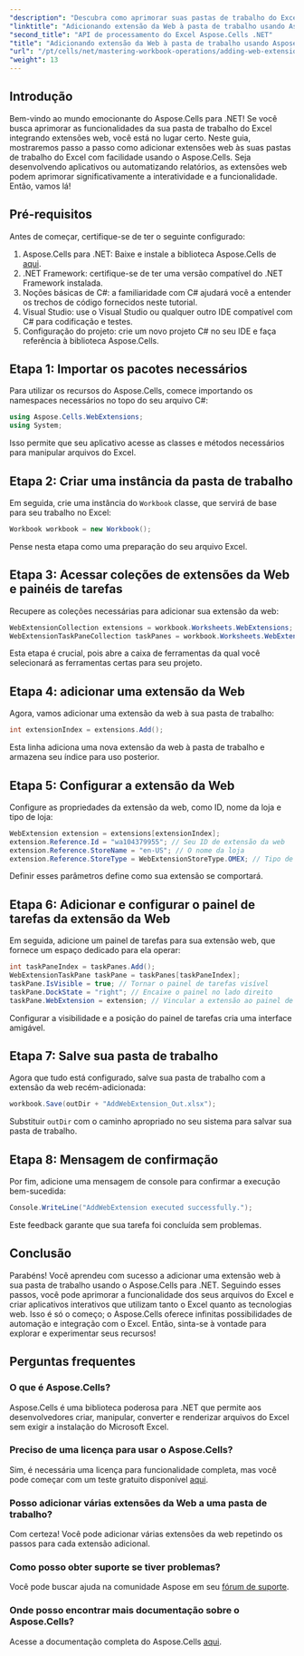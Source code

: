 ```yaml
---
"description": "Descubra como aprimorar suas pastas de trabalho do Excel integrando extensões da web com o Aspose.Cells para .NET. Este tutorial passo a passo aborda os pré-requisitos e um exemplo de código detalhado."
"linktitle": "Adicionando extensão da Web à pasta de trabalho usando Aspose.Cells"
"second_title": "API de processamento do Excel Aspose.Cells .NET"
"title": "Adicionando extensão da Web à pasta de trabalho usando Aspose.Cells"
"url": "/pt/cells/net/mastering-workbook-operations/adding-web-extension/"
"weight": 13
---
```


## Introdução

Bem-vindo ao mundo emocionante do Aspose.Cells para .NET! Se você busca aprimorar as funcionalidades da sua pasta de trabalho do Excel integrando extensões web, você está no lugar certo. Neste guia, mostraremos passo a passo como adicionar extensões web às suas pastas de trabalho do Excel com facilidade usando o Aspose.Cells. Seja desenvolvendo aplicativos ou automatizando relatórios, as extensões web podem aprimorar significativamente a interatividade e a funcionalidade. Então, vamos lá!

## Pré-requisitos

Antes de começar, certifique-se de ter o seguinte configurado:

1. Aspose.Cells para .NET: Baixe e instale a biblioteca Aspose.Cells de [aqui](https://releases.aspose.com/cells/net/).
2. .NET Framework: certifique-se de ter uma versão compatível do .NET Framework instalada.
3. Noções básicas de C#: a familiaridade com C# ajudará você a entender os trechos de código fornecidos neste tutorial.
4. Visual Studio: use o Visual Studio ou qualquer outro IDE compatível com C# para codificação e testes.
5. Configuração do projeto: crie um novo projeto C# no seu IDE e faça referência à biblioteca Aspose.Cells.

## Etapa 1: Importar os pacotes necessários

Para utilizar os recursos do Aspose.Cells, comece importando os namespaces necessários no topo do seu arquivo C#:

```csharp
using Aspose.Cells.WebExtensions;
using System;
```

Isso permite que seu aplicativo acesse as classes e métodos necessários para manipular arquivos do Excel.

## Etapa 2: Criar uma instância da pasta de trabalho

Em seguida, crie uma instância do `Workbook` classe, que servirá de base para seu trabalho no Excel:

```csharp
Workbook workbook = new Workbook();
```

Pense nesta etapa como uma preparação do seu arquivo Excel.

## Etapa 3: Acessar coleções de extensões da Web e painéis de tarefas

Recupere as coleções necessárias para adicionar sua extensão da web:

```csharp
WebExtensionCollection extensions = workbook.Worksheets.WebExtensions;
WebExtensionTaskPaneCollection taskPanes = workbook.Worksheets.WebExtensionTaskPanes;
```

Esta etapa é crucial, pois abre a caixa de ferramentas da qual você selecionará as ferramentas certas para seu projeto.

## Etapa 4: adicionar uma extensão da Web

Agora, vamos adicionar uma extensão da web à sua pasta de trabalho:

```csharp
int extensionIndex = extensions.Add();
```

Esta linha adiciona uma nova extensão da web à pasta de trabalho e armazena seu índice para uso posterior.

## Etapa 5: Configurar a extensão da Web

Configure as propriedades da extensão da web, como ID, nome da loja e tipo de loja:

```csharp
WebExtension extension = extensions[extensionIndex];
extension.Reference.Id = "wa104379955"; // Seu ID de extensão da web
extension.Reference.StoreName = "en-US"; // O nome da loja
extension.Reference.StoreType = WebExtensionStoreType.OMEX; // Tipo de loja
```

Definir esses parâmetros define como sua extensão se comportará.

## Etapa 6: Adicionar e configurar o painel de tarefas da extensão da Web

Em seguida, adicione um painel de tarefas para sua extensão web, que fornece um espaço dedicado para ela operar:

```csharp
int taskPaneIndex = taskPanes.Add();
WebExtensionTaskPane taskPane = taskPanes[taskPaneIndex];
taskPane.IsVisible = true; // Tornar o painel de tarefas visível
taskPane.DockState = "right"; // Encaixe o painel no lado direito
taskPane.WebExtension = extension; // Vincular a extensão ao painel de tarefas
```

Configurar a visibilidade e a posição do painel de tarefas cria uma interface amigável.

## Etapa 7: Salve sua pasta de trabalho

Agora que tudo está configurado, salve sua pasta de trabalho com a extensão da web recém-adicionada:

```csharp
workbook.Save(outDir + "AddWebExtension_Out.xlsx");
```

Substituir `outDir` com o caminho apropriado no seu sistema para salvar sua pasta de trabalho.

## Etapa 8: Mensagem de confirmação

Por fim, adicione uma mensagem de console para confirmar a execução bem-sucedida:

```csharp
Console.WriteLine("AddWebExtension executed successfully.");
```

Este feedback garante que sua tarefa foi concluída sem problemas.

## Conclusão

Parabéns! Você aprendeu com sucesso a adicionar uma extensão web à sua pasta de trabalho usando o Aspose.Cells para .NET. Seguindo esses passos, você pode aprimorar a funcionalidade dos seus arquivos do Excel e criar aplicativos interativos que utilizam tanto o Excel quanto as tecnologias web. Isso é só o começo; o Aspose.Cells oferece infinitas possibilidades de automação e integração com o Excel. Então, sinta-se à vontade para explorar e experimentar seus recursos!

## Perguntas frequentes

### O que é Aspose.Cells?
Aspose.Cells é uma biblioteca poderosa para .NET que permite aos desenvolvedores criar, manipular, converter e renderizar arquivos do Excel sem exigir a instalação do Microsoft Excel.

### Preciso de uma licença para usar o Aspose.Cells?
Sim, é necessária uma licença para funcionalidade completa, mas você pode começar com um teste gratuito disponível [aqui](https://releases.aspose.com/).

### Posso adicionar várias extensões da Web a uma pasta de trabalho?
Com certeza! Você pode adicionar várias extensões da web repetindo os passos para cada extensão adicional.

### Como posso obter suporte se tiver problemas?
Você pode buscar ajuda na comunidade Aspose em seu [fórum de suporte](https://forum.aspose.com/c/cells/9).

### Onde posso encontrar mais documentação sobre o Aspose.Cells?
Acesse a documentação completa do Aspose.Cells [aqui](https://reference.aspose.com/cells/net/).
